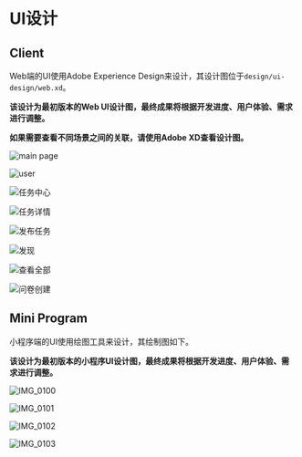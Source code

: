 # UI设计

## Client

Web端的UI使用Adobe Experience Design来设计，其设计图位于`design/ui-design/web.xd`。

**该设计为最初版本的Web UI设计图，最终成果将根据开发进度、用户体验、需求进行调整。**

**如果需要查看不同场景之间的关联，请使用Adobe XD查看设计图。**

![main page](ui-design/mainpage.png)

![user](ui-design/user.png)

![任务中心](ui-design/任务中心.png)

![任务详情](ui-design/任务详情.png)

![发布任务](ui-design/发布任务.png)

![发现](ui-design/发现.png)

![查看全部](ui-design/查看全部.png)

![问卷创建](ui-design/问卷创建.png)

## Mini Program

小程序端的UI使用绘图工具来设计，其绘制图如下。

**该设计为最初版本的小程序UI设计图，最终成果将根据开发进度、用户体验、需求进行调整。**

![IMG_0100](ui-design/IMG_0100.JPG)

![IMG_0101](ui-design/IMG_0101.JPG)

![IMG_0102](ui-design/IMG_0102.JPG)

![IMG_0103](ui-design/IMG_0103.JPG)
